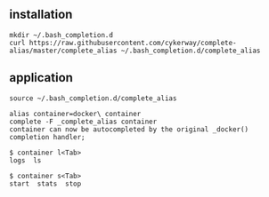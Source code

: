 ## installation

    mkdir ~/.bash_completion.d
    curl https://raw.githubusercontent.com/cykerway/complete-alias/master/complete_alias ~/.bash_completion.d/complete_alias

## application
    
    source ~/.bash_completion.d/complete_alias

    alias container=docker\ container
    complete -F _complete_alias container
    container can now be autocompleted by the original _docker() completion handler;

    $ container l<Tab>
    logs  ls    

    $ container s<Tab>
    start  stats  stop